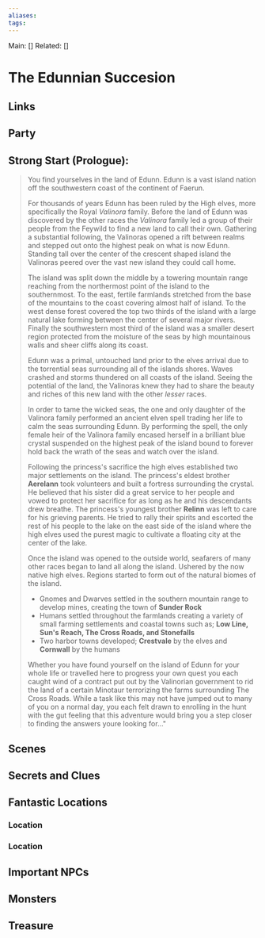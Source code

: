 ```yaml
---
aliases: 
tags: 
---
```


Main: []
Related: []

# The Edunnian Succesion


## Links

## Party

## Strong Start (Prologue):

>You find yourselves in the land of Edunn. Edunn is a vast island nation off the southwestern coast of the continent of Faerun. 
>
>For thousands of years Edunn has been ruled by the High elves, more specifically the Royal *Valinora* family.  Before the land of Edunn was discovered by the other races the *Valinora* family led a group of their people from the Feywild to find a new land to call their own. Gathering a substantial following, the Valinoras opened a rift between realms and stepped out onto the highest peak on what is now Edunn. Standing tall over the center of the crescent shaped island the Valinoras peered over the vast new island they could call home. 
>
>The island was split down the middle by a towering mountain range reaching from the northermost point of the island to the southernmost. To the east, fertile farmlands stretched from the base of the mountains to the coast covering almost half of island. To the west dense forest covered the top two thirds of the island with a large natural lake forming between the center of several major rivers. Finally the southwestern most third of the island was a smaller desert region protected from the moisture of the seas by high mountainous walls and sheer cliffs along its coast. 
>
>Edunn was a primal, untouched land prior to the elves arrival due to the torrential seas surrounding all of the islands shores. Waves crashed and storms thundered on all coasts of the island. Seeing the potential of the land, the Valinoras knew they had to share the beauty and riches of this new land with the other *lesser* races. 
>
>In order to tame the wicked seas, the one and only daughter of the Valinora family performed an ancient elven spell trading her life to calm the seas surrounding Edunn. By performing the spell, the only female heir of the Valinora family encased herself in a brilliant blue crystal suspended on the highest peak of the island bound to forever hold back the wrath of the seas and watch over the island. 
>
>Following the princess's sacrifice the high elves established two major settlements on the island. The princess's eldest brother **Aerelann** took volunteers and built a fortress surrounding the crystal. He believed that his sister did a great service to her people and vowed to protect her sacrifice for as long as he and his descendants drew breathe. The princess's youngest brother **Relinn** was left to care for his grieving parents. He tried to rally their spirits and escorted the rest of his people to the lake on the east side of the island where the high elves used the purest magic to cultivate a floating city at the center of the lake. 
>
>Once the island was opened to the outside world, seafarers of many other races began to land all along the island. Ushered by the now native high elves. Regions started to form out of the natural biomes of the island. 
>
> - Gnomes and Dwarves settled in the southern mountain range to develop mines, creating the town of **Sunder Rock**
> - Humans settled throughout the farmlands creating a variety of small farming settlements and coastal towns such as; **Low Line, Sun's Reach, The Cross Roads, and Stonefalls**
> - Two harbor towns developed; **Crestvale** by the elves and **Cornwall** by the humans
> 
> Whether you have found yourself on the island of Edunn for your whole life or travelled here to progress your own quest you each caught wind of a contract put out by the Valinorian government to rid the land of a certain Minotaur terrorizing the farms surrounding The Cross Roads. While a task like this may not have jumped out to many of you on a normal day, you each felt drawn to enrolling in the hunt with the gut feeling that this adventure would bring you a step closer to finding the answers youre looking for..."

## Scenes
## Secrets and Clues

## Fantastic Locations

### Location

### Location

## Important NPCs

## Monsters

## Treasure